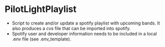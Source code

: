 # PilotLightPlaylist

- Script to create and/or update a spotify playlist with upcoming bands. It also produces a cvs file that can be imported into spotify.
- Spotify user and developer information needs to be included in a local .env file (see .env_template).

